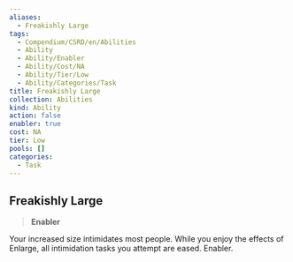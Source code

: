 ```yaml
---
aliases:
  - Freakishly Large
tags:
  - Compendium/CSRD/en/Abilities
  - Ability
  - Ability/Enabler
  - Ability/Cost/NA
  - Ability/Tier/Low
  - Ability/Categories/Task
title: Freakishly Large
collection: Abilities
kind: Ability
action: false
enabler: true
cost: NA
tier: Low
pools: []
categories:
  - Task
---
```

## Freakishly Large  
>**Enabler**
  
Your increased size intimidates most people. While you enjoy the effects of Enlarge, all intimidation tasks you attempt are eased. Enabler.